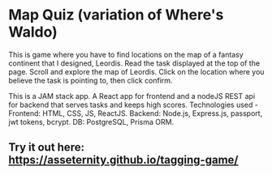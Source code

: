 # Map Quiz (variation of Where's Waldo)

This is game where you have to find locations on the map of a fantasy continent that I designed, Leordis. Read the task displayed at the top of the page. Scroll and explore the map of Leordis. Click on the location where you believe the task is pointing to, then click confirm.

This is a JAM stack app. A React app for frontend and a nodeJS REST api for backend that serves tasks and keeps high scores. Technologies used - Frontend: HTML, CSS, JS, ReactJS. Backend: Node.js, Express.js, passport, jwt tokens, bcrypt. DB: PostgreSQL, Prisma ORM.

## Try it out here: https://asseternity.github.io/tagging-game/
